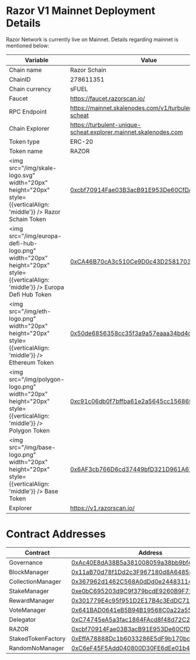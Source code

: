 # Razor V1 Mainnet Deployment Details

Razor Network is currently live on Mainnet. Details regarding mainnet is mentioned below:

| Variable                                                                                                                       | Value                                                                                                                                                            |
| ------------------------------------------------------------------------------------------------------------------------------ | ---------------------------------------------------------------------------------------------------------------------------------------------------------------- |
| Chain name                                                                                                                     | Razor Schain                                                                                                                                                     |
| ChainID                                                                                                                        | 278611351                                                                                                                                                        |
| Chain currency                                                                                                                 | sFUEL                                                                                                                                                            |
| Faucet                                                                                                                         | https://faucet.razorscan.io/                                                                                                                                     |
| RPC Endpoint                                                                                                                   | https://mainnet.skalenodes.com/v1/turbulent-unique-scheat                                                                                                        |
| Chain Explorer                                                                                                                 | https://turbulent-unique-scheat.explorer.mainnet.skalenodes.com                                                                                                  |
| Token type                                                                                                                     | ERC-20                                                                                                                                                           |
| Token name                                                                                                                     | RAZOR                                                                                                                                                            |
| <img src="/img/skale-logo.svg" width="20px" height="20px" style={{verticalAlign: 'middle'}} /> Razor Schain Token              | [0xcbf70914Fae03B3acB91E953De60CfDAaCA8145f](https://turbulent-unique-scheat.explorer.mainnet.skalenodes.com/address/0xcbf70914Fae03B3acB91E953De60CfDAaCA8145f) |
| <img src="/img/europa-defi-hub-logo.png" width="20px" height="20px" style={{verticalAlign: 'middle'}} /> Europa Defi Hub Token | [0xCA46B70cA3c510Ce9D0c43D25817032e2F5354c0](https://elated-tan-skat.explorer.mainnet.skalenodes.com/address/0xCA46B70cA3c510Ce9D0c43D25817032e2F5354c0)         |
| <img src="/img/eth-logo.png" width="20px" height="20px" style={{verticalAlign: 'middle'}} /> Ethereum Token                    | [0x50de6856358cc35f3a9a57eaaa34bd4cb707d2cd](https://etherscan.io/token/0x50de6856358cc35f3a9a57eaaa34bd4cb707d2cd)                                              |
| <img src="/img/polygon-logo.png" width="20px" height="20px" style={{verticalAlign: 'middle'}} /> Polygon Token                 | [0xc91c06db0f7bffba61e2a5645cc15686f0a8c828](https://polygonscan.com/address/0xc91c06db0f7bffba61e2a5645cc15686f0a8c828)                                         |
| <img src="/img/base-logo.png" width="20px" height="20px" style={{verticalAlign: 'middle'}} /> Base Token                       | [0x6AF3cb766D6cd37449bfD321D961A61B0515c1BC](https://basescan.org/address/0x6AF3cb766D6cd37449bfD321D961A61B0515c1BC)                                            |
| Explorer                                                                                                                       | https://v1.razorscan.io/                                                                                                                                         |

# Contract Addresses

| Contract           | Address                                                                                                                                                           |
| ------------------ | ----------------------------------------------------------------------------------------------------------------------------------------------------------------- |
| Governance         | [0xAc40E8dA38B5a381008059a38bb9bf45f0D3C4e2](https://turbulent-unique-scheat.explorer.mainnet.skalenodes.com/address/0xAc40E8dA38B5a381008059a38bb9bf45f0D3C4e2/) |
| BlockManager       | [0x11aB70d78f1Dd2c3F967180d8A64858Db03A0aBa](https://turbulent-unique-scheat.explorer.mainnet.skalenodes.com/address/0x11aB70d78f1Dd2c3F967180d8A64858Db03A0aBa/) |
| CollectionManager  | [0x367962d1462C568A0dDd0e2448311469451bF5a3](https://turbulent-unique-scheat.explorer.mainnet.skalenodes.com/address/0x367962d1462C568A0dDd0e2448311469451bF5a3/) |
| StakeManager       | [0xe0bC695203d9C9f379bcdE9260B9F71B64B85298](https://turbulent-unique-scheat.explorer.mainnet.skalenodes.com/address/0xe0bC695203d9C9f379bcdE9260B9F71B64B85298/) |
| RewardManager      | [0x301779E4c95f951D2E17B4c3EdDC717551df2EBb](https://turbulent-unique-scheat.explorer.mainnet.skalenodes.com/address/0x301779E4c95f951D2E17B4c3EdDC717551df2EBb/) |
| VoteManager        | [0x641BAD0641eB5B94B19568C0a22a55AEbDAF1870](https://turbulent-unique-scheat.explorer.mainnet.skalenodes.com/address/0x641BAD0641eB5B94B19568C0a22a55AEbDAF1870/) |
| Delegator          | [0xC74745eA5a3fac1864FAcd8f48d72C21A4ab883D](https://turbulent-unique-scheat.explorer.mainnet.skalenodes.com/address/0xC74745eA5a3fac1864FAcd8f48d72C21A4ab883D/) |
| RAZOR              | [0xcbf70914Fae03B3acB91E953De60CfDAaCA8145f](https://turbulent-unique-scheat.explorer.mainnet.skalenodes.com/address/0xcbf70914Fae03B3acB91E953De60CfDAaCA8145f/) |
| StakedTokenFactory | [0xEffA78888Dc1b6033286E5dF9b170bc5223178AB](https://turbulent-unique-scheat.explorer.mainnet.skalenodes.com/address/0xEffA78888Dc1b6033286E5dF9b170bc5223178AB/) |
| RandomNoManager    | [0xC6eF45F5Add040800D30FE6dEe01b4EBC4BfC467](https://turbulent-unique-scheat.explorer.mainnet.skalenodes.com/address/0xC6eF45F5Add040800D30FE6dEe01b4EBC4BfC467/) |
